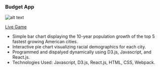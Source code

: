 ### Budget App

![alt text](https://media.giphy.com/media/Lqf9W0Mabui6kQdPxR/giphy.gif)

[Live Game](https://thedonwind69.github.io/visualizer-project/#/)

- Simple bar chart displaying the 10-year population growth of the top 5 fastest growing American cities.
- Interactive pie chart visualizing racial demographics for each city.
- Programmed and dispalyed dynamically using D3.js, Javascript, and React.js.
- Technologies Used: Javascript, D3.js, React.js, HTML, CSS, Webpack.
